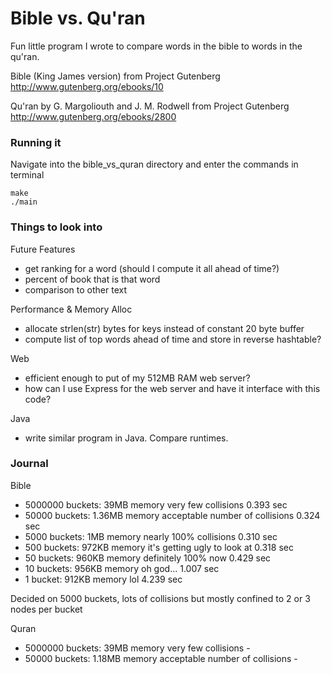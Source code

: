 # Bible vs. Qu'ran
Fun little program I wrote to compare words in the bible to words in the qu'ran.


Bible (King James version) from Project Gutenberg
http://www.gutenberg.org/ebooks/10

Qu'ran by G. Margoliouth and J. M. Rodwell from Project Gutenberg
http://www.gutenberg.org/ebooks/2800



### Running it
Navigate into the bible_vs_quran directory and enter the commands in terminal
```
make
./main
```




### Things to look into
Future Features
 - get ranking for a word (should I compute it all ahead of time?)
 - percent of book that is that word
 - comparison to other text

Performance & Memory Alloc
 - allocate strlen(str) bytes for keys instead of constant 20 byte buffer
 - compute list of top words ahead of time and store in reverse hashtable?

Web
 - efficient enough to put of my 512MB RAM web server?
 - how can I use Express for the web server and have it interface with this code?

Java
 - write similar program in Java.  Compare runtimes.



### Journal
Bible
 - 5000000 buckets:   39MB memory     very few collisions               0.393 sec
 - 50000 buckets:     1.36MB memory   acceptable number of collisions   0.324 sec
 - 5000 buckets:      1MB memory      nearly 100% collisions            0.310 sec
 - 500 buckets:       972KB memory    it's getting ugly to look at      0.318 sec
 - 50 buckets:        960KB memory    definitely 100% now               0.429 sec
 - 10 buckets:        956KB memory    oh god...                         1.007 sec
 - 1 bucket:          912KB memory    lol                               4.239 sec

Decided on 5000 buckets, lots of collisions but mostly confined to 2 or 3 nodes per bucket

Quran
 - 5000000 buckets:   39MB memory     very few collisions               -
 - 50000 buckets:     1.18MB memory   acceptable number of collisions   -




